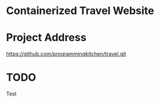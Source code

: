# Containerized Travel Website 

# Project Address
https://github.com/programmingkitchen/travel.git

# TODO

Test



